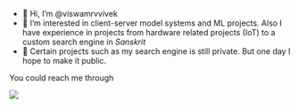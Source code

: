 - 👋 Hi, I’m @viswamrvvivek
- 👀 I’m interested in client-server model systems and ML projects. Also I have experience in projects from hardware related projects (IoT) to a custom search engine in *Sanskrit* 
- 💂 Certain projects such as my search engine is still private. But one day I hope to make it public.

You could reach me through 

<img src="https://content.linkedin.com/content/dam/me/business/en-us/amp/brand-site/v2/bg/LI-Bug.svg.original.svg" style="max-width=50%;">

